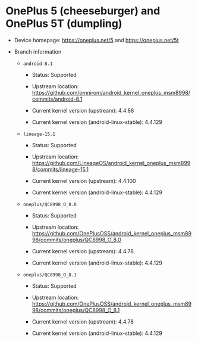 # OnePlus 5 (cheeseburger) and OnePlus 5T (dumpling)

* Device homepage: https://oneplus.net/5 and https://oneplus.net/5t

* Branch information

  * `android-8.1`

    * Status: Supported

    * Upstream location: https://github.com/omnirom/android_kernel_oneplus_msm8998/commits/android-8.1

    * Current kernel version (upstream): 4.4.88

    * Current kernel version (android-linux-stable): 4.4.129

  * `lineage-15.1`

    * Status: Supported

    * Upstream location: https://github.com/LineageOS/android_kernel_oneplus_msm8998/commits/lineage-15.1

    * Current kernel version (upstream): 4.4.100

    * Current kernel version (android-linux-stable): 4.4.129

  * `oneplus/QC8998_O_8.0`

    * Status: Supported

    * Upstream location: https://github.com/OnePlusOSS/android_kernel_oneplus_msm8998/commits/oneplus/QC8998_O_8.0

    * Current kernel version (upstream): 4.4.78

    * Current kernel version (android-linux-stable): 4.4.129

  * `oneplus/QC8998_O_8.1`

    * Status: Supported

    * Upstream location: https://github.com/OnePlusOSS/android_kernel_oneplus_msm8998/commits/oneplus/QC8998_O_8.1

    * Current kernel version (upstream): 4.4.78

    * Current kernel version (android-linux-stable): 4.4.129
